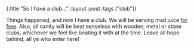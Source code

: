 {:title "So I have a club..."
 :layout :post
 :tags  ["club"]}

Things happened, and now I have a club. We will be serving mad juice
[for free][wtfpl]. Also, all sanity will be beat senseless with
wooden, metal or stone clubs, whichever we feel like beating it with
at the time. Leave all hope behind, all ye who enter here!

 [wtfpl]: http://www.wtfpl.net/

